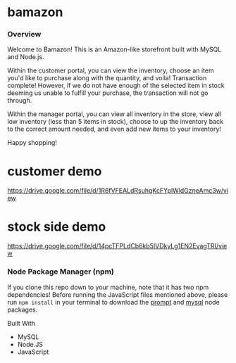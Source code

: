 # bamazon

### Overview
Welcome to Bamazon! This is an Amazon-like storefront built with MySQL and Node.js. 

Within the customer portal, you can view the inventory, choose an item you'd like to purchase
along with the quantity, and voila! Transaction complete! However, if we do not have enough 
of the selected item in stock deeming us unable to fulfill your purchase, the transaction 
will not go through.

Within the manager portal, you can view all inventory in the store, view all low
inventory (less than 5 items in stock), choose to up the inventory back to the correct amount
needed, and even add new items to your inventory! 

Happy shopping!

# customer demo 

https://drive.google.com/file/d/1R6fVFEALdRsuhqKcFYplWldGzneAmc3w/view


# stock side demo

https://drive.google.com/file/d/14pcTFPLdCb6kb5IVDkyLg1EN2EvagTRI/view


### Node Package Manager (npm)
If you clone this repo down to your machine, note that it has two npm dependencies!
Before running the JavaScript files mentioned above, please run `npm install` in your terminal to download the [prompt](https://www.npmjs.com/package/prompt) and [mysql](https://www.npmjs.com/package/mysql) node packages.

Built With

* MySQL
* Node.JS
* JavaScript

